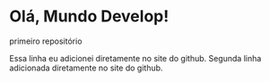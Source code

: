 # Olá, Mundo Develop!
 primeiro repositório

Essa linha eu adicionei diretamente no site do github.
Segunda linha adicionada diretamente no site do github.
